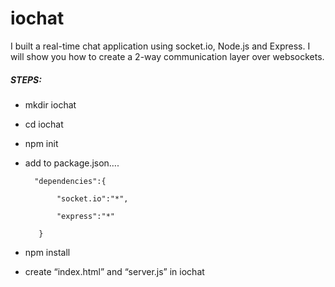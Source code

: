 # iochat

I built a real-time chat application using socket.io, Node.js and Express. I will show you how to create a 2-way communication layer over websockets.

##### STEPS:

*	mkdir iochat

*	cd iochat

*	npm init

*	add to package.json….


          "dependencies":{
           
               "socket.io":"*",
           
               "express":"*"
      
           }

* npm install

* create “index.html” and “server.js” in iochat 

